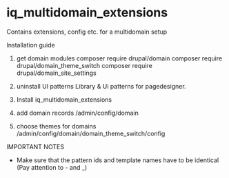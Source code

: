 # iq_multidomain_extensions

Contains extensions, config etc. for a multidomain setup

Installation guide

1. get domain modules
composer require drupal/domain
composer require drupal/domain_theme_switch
composer require drupal/domain_site_settings

2. uninstall UI patterns Library & Ui patterns for pagedesigner.

3. Install iq_multidomain_extensions

4. add domain records
/admin/config/domain

5. choose themes for domains
/admin/config/domain/domain_theme_switch/config

IMPORTANT NOTES
- Make sure that the pattern ids and template names have to be identical (Pay attention to - and _)
